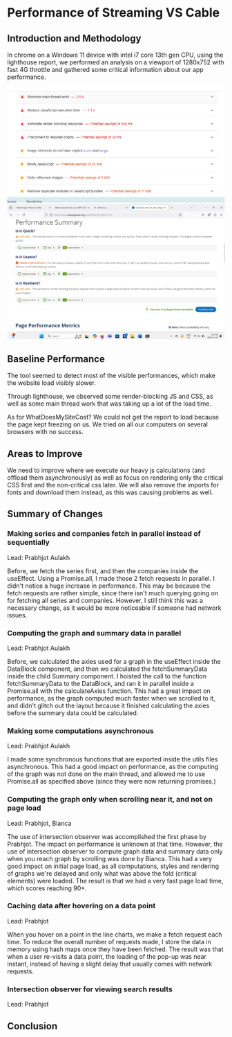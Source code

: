 # Performance of Streaming VS Cable

## Introduction and Methodology

In chrome on a Windows 11 device with intel i7 core 13th gen CPU, using the lighthouse report, we performed an analysis on a viewport of 1280x752 with fast 4G throttle and gathered some critical information about our app performance.

![alt text](images/image6.png)
![alt text](images/image7.png)


<!-- Also report overall impact on whatdoesmysitecost results before and after all your changes -->

## Baseline Performance

The tool seemed to detect most of the visible performances, which make the website load visibly slower.

Through lighthouse, we observed some render-blocking JS and CSS, as well as some main thread work that was taking up a lot of the load time.

As for WhatDoesMySiteCost? We could not get the report to load because the page kept freezing on us. We tried on all our computers on several browsers with no success.

## Areas to Improve

We need to improve where we execute our heavy js calculations (and offload them asynchronously) as well as focus on rendering only the critical CSS first and the non-critical css later. We will also remove the imports for fonts and download them instead, as this was causing problems as well.

## Summary of Changes 

<!-- Briefly describe each change and the impact it had on performance (be specific). If there
was no performance improvement, explain why that might be the case -->

### Making series and companies fetch in parallel instead of sequentially

Lead: Prabhjot Aulakh

Before, we fetch the series first, and then the companies inside the useEffect. 
Using a Promise.all, I made those 2 fetch requests in parallel. I didn't notice
a huge increase in performance. This may be because the fetch requests are rather
simple, since there isn't much querying going on for fetching all series and companies.
However, I still think this was a necessary change, as it would be more noticeable
if someone had network issues.


### Computing the graph and summary data in parallel

Lead: Prabhjot Aulakh

Before, we calculated the axies used for a graph in the useEffect inside the 
DataBlock component, and then we calculated the fetchSummaryData inside the child
Summary component. I hoisted the call to the function fetchSummaryData to the DataBlock, 
and ran it in parallel inside a Promise.all with the calculateAxies function. This 
had a great impact on performance, as the graph computed much faster when
we scrolled to it, and didn't glitch out the layout because it finished
calculating the axies before the summary data could be calculated. 

### Making some computations asynchronous

Lead: Prabhjot Aulakh

I made some synchronous functions that are exported inside the utils files asynchronous. This 
had a good impact on performance, as the computing of the graph was not done on the 
main thread, and allowed me to use Promise.all as specified above (since they were now 
returning promises.)

### Computing the graph only when scrolling near it, and not on page load

Lead: Prabhjot, Bianca

The use of intersection observer was accomplished the first phase by Prabhjot. The impact
on performance is unknown at that time. However, the use of intersection observer to compute
graph data and summary data only when you reach graph by scrolling was done by Bianca. This had 
a very good impact on initial page load, as all computations, styles and rendering of graphs
we're delayed and only what was above the fold (critical elements) were loaded. The result is that
we had a very fast page load time, which scores reaching 90+.

### Caching data after hovering on a data point

Lead: Prabhjot

When you hover on a point in the line charts, we make a fetch request each time. To reduce 
the overall number of requests made, I store the data in memory using hash maps once they have been
fetched. The result was that when a user re-visits a data point, the loading of the pop-up was 
near instant, instead of having a slight delay that usually comes with network requests. 

### Intersection observer for viewing search results

Lead: Prabhjot

## Conclusion

<!-- Summarize which changes had the greatest impact, note any surprising results and list 2-3 main 
things you learned from this experience. -->